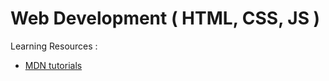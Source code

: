 # Web Development ( HTML, CSS, JS )
Learning Resources : 
- [MDN tutorials](https://developer.mozilla.org/en-US/docs/Web/Tutorials)
